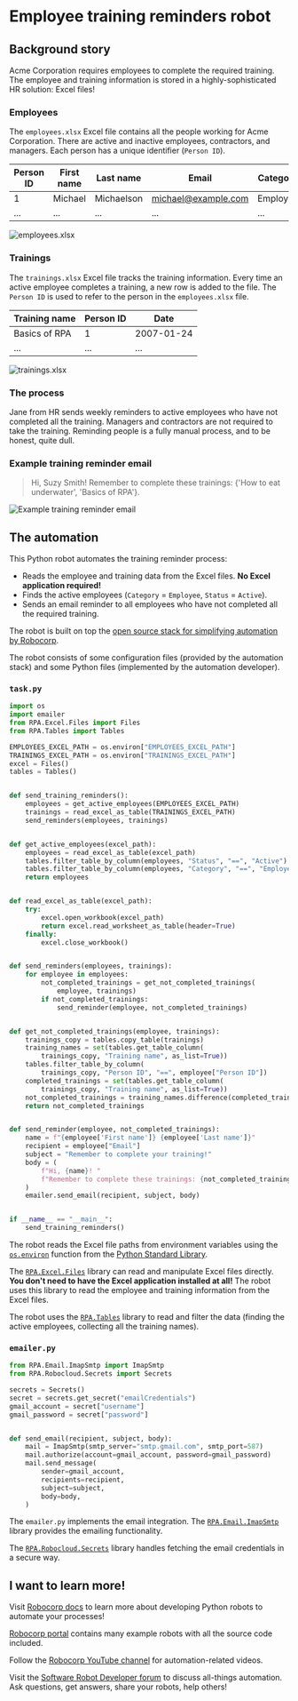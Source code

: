 # Employee training reminders robot

## Background story

Acme Corporation requires employees to complete the required training. The employee and training information is stored in a highly-sophisticated HR solution: Excel files!

### Employees

The `employees.xlsx` Excel file contains all the people working for Acme Corporation. There are active and inactive employees, contractors, and managers. Each person has a unique identifier (`Person ID`).

| Person ID | First name | Last name  | Email               | Category | Status     |
| --------- | ---------- | ---------- | ------------------- | -------- | ---------- |
| 1         | Michael    | Michaelson | michael@example.com | Employee | Terminated |
| ...       | ...        | ...        | ...                 | ...      | ...        |

![employees.xlsx](./images/employees-excel-file.png)

### Trainings

The `trainings.xlsx` Excel file tracks the training information. Every time an active employee completes a training, a new row is added to the file. The `Person ID` is used to refer to the person in the `employees.xlsx` file.

| Training name | Person ID | Date       |
| ------------- | --------- | ---------- |
| Basics of RPA | 1         | 2007-01-24 |
| ...           | ...       | ...        |

![trainings.xlsx](./images/trainings-excel-file.png)

### The process

Jane from HR sends weekly reminders to active employees who have not completed all the training. Managers and contractors are not required to take the training. Reminding people is a fully manual process, and to be honest, quite dull.

### Example training reminder email

> Hi, Suzy Smith! Remember to complete these trainings: {'How to eat underwater', 'Basics of RPA'}.

![Example training reminder email](./images/example-reminder-email.png)

## The automation

This Python robot automates the training reminder process:

- Reads the employee and training data from the Excel files. **No Excel application required!**
- Finds the active employees (`Category` = `Employee`, `Status` = `Active`).
- Sends an email reminder to all employees who have not completed all the required training.

The robot is built on top the [open source stack
for simplifying automation by Robocorp](https://robocorp.com/).

The robot consists of some configuration files (provided by the automation stack) and some Python files (implemented by the automation developer).

### `task.py`

```py
import os
import emailer
from RPA.Excel.Files import Files
from RPA.Tables import Tables

EMPLOYEES_EXCEL_PATH = os.environ["EMPLOYEES_EXCEL_PATH"]
TRAININGS_EXCEL_PATH = os.environ["TRAININGS_EXCEL_PATH"]
excel = Files()
tables = Tables()


def send_training_reminders():
    employees = get_active_employees(EMPLOYEES_EXCEL_PATH)
    trainings = read_excel_as_table(TRAININGS_EXCEL_PATH)
    send_reminders(employees, trainings)


def get_active_employees(excel_path):
    employees = read_excel_as_table(excel_path)
    tables.filter_table_by_column(employees, "Status", "==", "Active")
    tables.filter_table_by_column(employees, "Category", "==", "Employee")
    return employees


def read_excel_as_table(excel_path):
    try:
        excel.open_workbook(excel_path)
        return excel.read_worksheet_as_table(header=True)
    finally:
        excel.close_workbook()


def send_reminders(employees, trainings):
    for employee in employees:
        not_completed_trainings = get_not_completed_trainings(
            employee, trainings)
        if not_completed_trainings:
            send_reminder(employee, not_completed_trainings)


def get_not_completed_trainings(employee, trainings):
    trainings_copy = tables.copy_table(trainings)
    training_names = set(tables.get_table_column(
        trainings_copy, "Training name", as_list=True))
    tables.filter_table_by_column(
        trainings_copy, "Person ID", "==", employee["Person ID"])
    completed_trainings = set(tables.get_table_column(
        trainings_copy, "Training name", as_list=True))
    not_completed_trainings = training_names.difference(completed_trainings)
    return not_completed_trainings


def send_reminder(employee, not_completed_trainings):
    name = f"{employee['First name']} {employee['Last name']}"
    recipient = employee["Email"]
    subject = "Remember to complete your training!"
    body = (
        f"Hi, {name}! "
        f"Remember to complete these trainings: {not_completed_trainings}."
    )
    emailer.send_email(recipient, subject, body)


if __name__ == "__main__":
    send_training_reminders()

```

The robot reads the Excel file paths from environment variables using the [`os.environ`](https://docs.python.org/3/library/os.html#os.environ) function from the [Python Standard Library](https://docs.python.org/3/library/).

The [`RPA.Excel.Files`](https://robocorp.com/docs/libraries/rpa-framework/rpa-excel-files) library can read and manipulate Excel files directly. **You don't need to have the Excel application installed at all!** The robot uses this library to read the employee and training information from the Excel files.

The robot uses the [`RPA.Tables`](https://robocorp.com/docs/libraries/rpa-framework/rpa-tables) library to read and filter the data (finding the active employees, collecting all the training names).

### `emailer.py`

```py
from RPA.Email.ImapSmtp import ImapSmtp
from RPA.Robocloud.Secrets import Secrets

secrets = Secrets()
secret = secrets.get_secret("emailCredentials")
gmail_account = secret["username"]
gmail_password = secret["password"]


def send_email(recipient, subject, body):
    mail = ImapSmtp(smtp_server="smtp.gmail.com", smtp_port=587)
    mail.authorize(account=gmail_account, password=gmail_password)
    mail.send_message(
        sender=gmail_account,
        recipients=recipient,
        subject=subject,
        body=body,
    )

```

The `emailer.py` implements the email integration. The [`RPA.Email.ImapSmtp`](https://robocorp.com/docs/libraries/rpa-framework/rpa-email-imapsmtp) library provides the emailing functionality.

The [`RPA.Robocloud.Secrets`](https://robocorp.com/docs/libraries/rpa-framework/rpa-robocloud-secrets) library handles fetching the email credentials in a secure way.

## I want to learn more!

Visit [Robocorp docs](https://robocorp.com/docs/) to learn more about developing Python robots to automate your processes!

[Robocorp portal](https://robocorp.com/portal/) contains many example robots with all the source code included.

Follow the [Robocorp YouTube channel](https://www.youtube.com/Robocorp) for automation-related videos.

Visit the [Software Robot Developer forum](https://forum.robocorp.com/) to discuss all-things automation. Ask questions, get answers, share your robots, help others!
